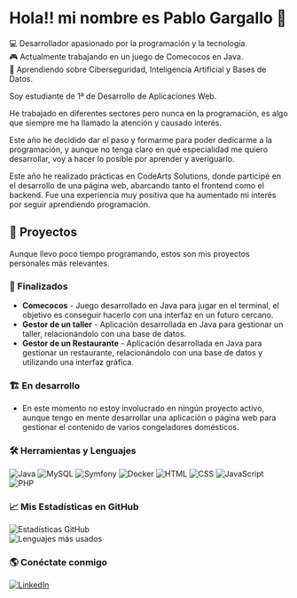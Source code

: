 # Hola!! mi nombre es Pablo Gargallo 👋
💻 Desarrollador apasionado por la programación y la tecnología.  
🎮 Actualmente trabajando en un juego de Comecocos en Java.  
🚀 Aprendiendo sobre Ciberseguridad, Inteligencia Artificial y Bases de Datos.

Soy estudiante de 1ª de Desarrollo de Aplicaciones Web.

He trabajado en diferentes sectores pero nunca en la programación, es algo que siempre me ha llamado la atención y causado interés.

Este año he decidido dar el paso y formarme para poder dedicarme a la programación, y aunque no tenga claro en qué especialidad me quiero desarrollar, voy a hacer lo posible por aprender y averiguarlo.

Este año he realizado prácticas en CodeArts Solutions, donde participé en el desarrollo de una página web, abarcando tanto el frontend como el backend. Fue una experiencia muy positiva que ha aumentado mi interés por seguir aprendiendo programación.


## 🚀 Proyectos
Aunque llevo poco tiempo programando, estos son mis proyectos personales más relevantes.

### 📌 Finalizados
- **Comecocos** - Juego desarrollado en Java para jugar en el terminal, el objetivo es conseguir hacerlo con una interfaz en un futuro cercano.
- **Gestor de un taller** - Aplicación desarrollada en Java para gestionar un taller, relacionándolo con una base de datos.
- **Gestor de un Restaurante** - Aplicación desarrollada en Java para gestionar un restaurante, relacionándolo con una base de datos y utilizando una interfaz gráfica.


### 🏗️ En desarrollo

- En este momento no estoy involucrado en ningún proyecto activo, aunque tengo en mente desarrollar una aplicación o página web para gestionar el contenido de varios congeladores domésticos.


### 🛠 Herramientas y Lenguajes 
![Java](https://img.shields.io/badge/Java-ED8B00?style=for-the-badge&logo=java&logoColor=white) ![MySQL](https://img.shields.io/badge/MySQL-4479A1?style=for-the-badge&logo=mysql&logoColor=white)  ![Symfony](https://img.shields.io/badge/Symfony-000000?style=for-the-badge&logo=symfony&logoColor=white) ![Docker](https://img.shields.io/badge/Docker-2496ED?style=for-the-badge&logo=docker&logoColor=white) ![HTML](https://img.shields.io/badge/HTML-E34F26?style=for-the-badge&logo=html5&logoColor=white) ![CSS](https://img.shields.io/badge/CSS-1572B6?style=for-the-badge&logo=css3&logoColor=white)  ![JavaScript](https://img.shields.io/badge/JavaScript-F7DF1E?style=for-the-badge&logo=javascript&logoColor=black)  ![PHP](https://img.shields.io/badge/PHP-777BB4?style=for-the-badge&logo=php&logoColor=white)


### 📈 Mis Estadísticas en GitHub  
![Estadísticas GitHub](https://github-readme-stats.vercel.app/api?username=PabloGargalloSanz&show_icons=true&theme=radical)  
![Lenguajes más usados](https://github-readme-stats.vercel.app/api/top-langs/?username=PabloGargalloSanz&layout=compact&theme=radical)  


### 🌎 Conéctate conmigo  
[![LinkedIn](https://img.shields.io/badge/LinkedIn-0077B5?style=for-the-badge&logo=linkedin&logoColor=white)](https://linkedin.com/in/pablo-gargallo-sanz)   

